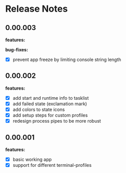 # Release Notes

## 0.00.003

**features:**

**bug-fixes:**
* [x] prevent app freeze by limiting console string length

## 0.00.002

**features:**
* [x] add start and runtime info to tasklist
* [x] add failed state (exclamation mark)
* [x] add colors to state icons
* [x] add setup steps for custom profiles
* [x] redesign process pipes to be more robust

## 0.00.001

**features:**
* [x] basic working app
* [x] support for different terminal-profiles